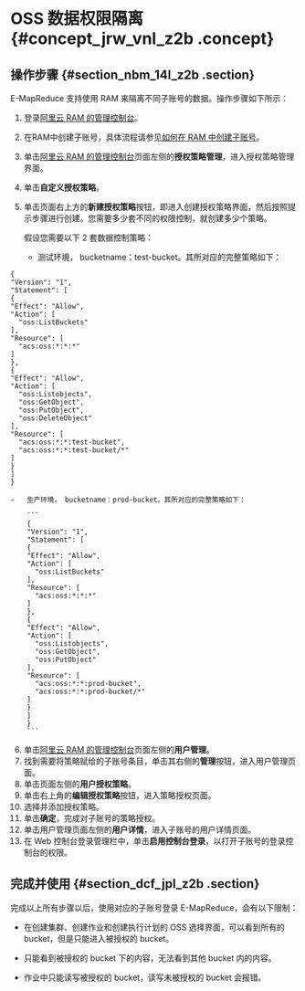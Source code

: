 # OSS 数据权限隔离 {#concept_jrw_vnl_z2b .concept}

## 操作步骤 {#section_nbm_14l_z2b .section}

E-MapReduce 支持使用 RAM 来隔离不同子账号的数据。操作步骤如下所示：

1.  登录[阿里云 RAM 的管理控制台](https://ram.console.aliyun.com/)。
2.  在RAM中创建子账号，具体流程请参见[如何在 RAM 中创建子账号](https://www.alibabacloud.com/help/zh/doc-detail/28637.html)。
3.  单击[阿里云 RAM 的管理控制台](https://ram.console.aliyun.com/)页面左侧的**授权策略管理**，进入授权策略管理界面。
4.  单击**自定义授权策略**。
5.  单击页面右上方的**新建授权策略**按钮，即进入创建授权策略界面，然后按照提示步骤进行创建。您需要多少套不同的权限控制，就创建多少个策略。

    假设您需要以下 2 套数据控制策略：

    -   测试环境， bucketname：test-bucket。其所对应的完整策略如下：

```
{
"Version": "1",
"Statement": [
{
"Effect": "Allow",
"Action": [
  "oss:ListBuckets"
],
"Resource": [
  "acs:oss:*:*:*"
]
},
{
"Effect": "Allow",
"Action": [
  "oss:Listobjects",
  "oss:GetObject",
  "oss:PutObject",
  "oss:DeleteObject"
],
"Resource": [
  "acs:oss:*:*:test-bucket",
  "acs:oss:*:*:test-bucket/*"
]
}
]
}
```

    -   生产环境， bucketname：prod-bucket。其所对应的完整策略如下：

        ```
        {
        "Version": "1",
        "Statement": [
        {
        "Effect": "Allow",
        "Action": [
          "oss:ListBuckets"
        ],
        "Resource": [
          "acs:oss:*:*:*"
        ]
        },
        {
        "Effect": "Allow",
        "Action": [
          "oss:Listobjects",
          "oss:GetObject",
          "oss:PutObject"
        ],
        "Resource": [
          "acs:oss:*:*:prod-bucket",
          "acs:oss:*:*:prod-bucket/*"
        ]
        }
        ]
        }
        ```

6.  单击[阿里云 RAM 的管理控制台](https://ram.console.aliyun.com/?spm=5176.6660585.774526198.1.2yNQJH#/policy/list/system)页面左侧的**用户管理**。
7.  找到需要将策略赋给的子账号条目，单击其右侧的**管理**按钮，进入用户管理页面。
8.  单击页面左侧的**用户授权策略**。
9.  单击右上角的**编辑授权策略**按钮，进入策略授权页面。
10. 选择并添加授权策略。
11. 单击**确定**，完成对子账号的策略授权。
12. 单击用户管理页面左侧的**用户详情**，进入子账号的用户详情页面。
13. 在 Web 控制台登录管理栏中，单击**启用控制台登录**，以打开子账号的登录控制台的权限。

## 完成并使用 {#section_dcf_jpl_z2b .section}

完成以上所有步骤以后，使用对应的子账号登录 E-MapReduce，会有以下限制：

-   在创建集群、创建作业和创建执行计划的 OSS 选择界面，可以看到所有的 bucket，但是只能进入被授权的 bucket。

-   只能看到被授权的 bucket 下的内容，无法看到其他 bucket 内的内容。

-   作业中只能读写被授权的 bucket，读写未被授权的 bucket 会报错。


